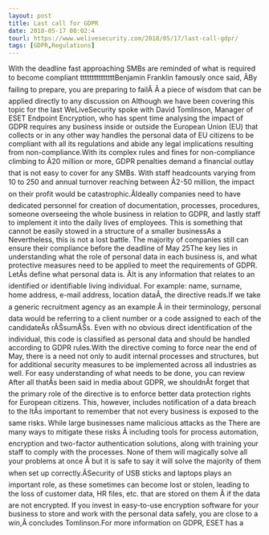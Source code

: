 ```yaml
---
layout: post
title: Last call for GDPR
date: 2018-05-17 00:02:4
tourl: https://www.welivesecurity.com/2018/05/17/last-call-gdpr/
tags: [GDPR,Regulations]
---
```

With the deadline fast approaching SMBs are reminded of what is required to become compliant tttttttttttttttBenjamin Franklin famously once said, ÂBy failing to prepare, you are preparing to failÂ Â a piece of wisdom that can be applied directly to any discussion on Although we have been covering this topic for the last WeLiveSecurity spoke with David Tomlinson, Manager of ESET Endpoint Encryption, who has spent time analysing the impact of GDPR requires any business inside or outside the European Union (EU) that collects or in any other way handles the personal data of EU citizens to be compliant with all its regulations and abide any legal implications resulting from non-compliance.With its complex rules and fines for non-compliance climbing to Â20 million or more, GDPR penalties demand a financial outlay that is not easy to cover for any SMBs. With staff headcounts varying from 10 to 250 and annual turnover reaching between Â2-50 million, the impact on their profit would be catastrophic.ÂIdeally companies need to have dedicated personnel for creation of documentation, processes, procedures, someone overseeing the whole business in relation to GDPR, and lastly staff to implement it into the daily lives of employees. This is something that cannot be easily stowed in a structure of a smaller businessAs a Nevertheless, this is not a lost battle. The majority of companies still can ensure their compliance before the deadline of May 25The key lies in understanding what the role of personal data in each business is, and what protective measures need to be applied to meet the requirements of GDPR. LetÂs define what personal data is. ÂIt is any information that relates to an identified or identifiable living individual. For example: name, surname, home address, e-mail address, location dataÂ, the directive reads.If we take a generic recruitment agency as an example Â in their terminology, personal data would be referring to a client number or a code assigned to each of the candidateÂs rĂŠsumĂŠs. Even with no obvious direct identification of the individual, this code is classified as personal data and should be handled according to GDPR rules.With the directive coming to force near the end of May, there is a need not only to audit internal processes and structures, but for additional security measures to be implemented across all industries as well. For easy understanding of what needs to be done, you can review After all thatÂs been said in media about GDPR, we shouldnÂt forget that the primary role of the directive is to enforce better data protection rights for European citizens. This, however, includes notification of a data breach to the ItÂs important to remember that not every business is exposed to the same risks. While large businesses name malicious attacks as the There are many ways to mitigate these risks Â including tools for process automation, encryption and two-factor authentication solutions, along with training your staff to comply with the processes. None of them will magically solve all your problems at once Â but it is safe to say it will solve the majority of them when set up correctly.ÂSecurity of USB sticks and laptops plays an important role, as these sometimes can become lost or stolen, leading to the loss of customer data, HR files, etc. that are stored on them Â if the data are not encrypted. If you invest in easy-to-use encryption software for your business to store and work with the personal data safely, you are close to a win,Â concludes Tomlinson.For more information on GDPR, ESET has a 